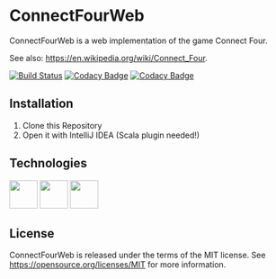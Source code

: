 ConnectFourWeb
=====================================
ConnectFourWeb is a web implementation of the game Connect Four.

See also: https://en.wikipedia.org/wiki/Connect_Four.

[![Build Status](https://travis-ci.org/danielfranze/ConnectFourWeb.svg?branch=master)](https://travis-ci.org/danielfranze/ConnectFourWeb)  [![Codacy Badge](https://api.codacy.com/project/badge/Coverage/461242ae078b4751bb56ea0ff4ebfe87)](https://www.codacy.com/app/danielfranze/ConnectFourWeb?utm_source=github.com&utm_medium=referral&utm_content=danielfranze/ConnectFourWeb&utm_campaign=Badge_Coverage)  [![Codacy Badge](https://api.codacy.com/project/badge/Grade/461242ae078b4751bb56ea0ff4ebfe87)](https://www.codacy.com/app/danielfranze/ConnectFourWeb?utm_source=github.com&amp;utm_medium=referral&amp;utm_content=danielfranze/ConnectFourWeb&amp;utm_campaign=Badge_Grade)

Installation
--------------------

1. Clone this Repository
2. Open it with IntelliJ IDEA (Scala plugin needed!)

Technologies
----------------------

<img src="https://dl.dropboxusercontent.com/s/xc5bnntgqlqa4wj/scala_logo.png?dl=0" height="50"> <img src="https://dl.dropboxusercontent.com/s/yr615075l2z8ln5/play_logo.png?dl=0" height="50"> <img src="https://dl.dropboxusercontent.com/s/7avawscnenwjfwn/travis_logo.png?dl=0" height="50">

License
-------
ConnectFourWeb is released under the terms of the MIT license. See https://opensource.org/licenses/MIT for more information.
